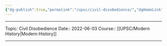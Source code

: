 ```yaml
---
{"dg-publish":true,"permalink":"/upsc/civil-disobedience/","dgHomeLink":true,"dgPassFrontmatter":false}
---
```


----
Topic: Civil Disobedience
Date:: 2022-06-03
Course:: [[UPSC/Modern History|Modern History]]  

----



